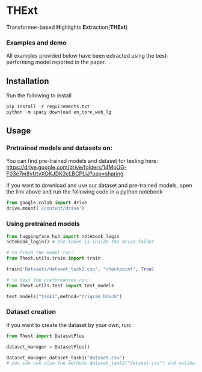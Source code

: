 # THExt

**T**ransformer-based **H**ighlights **Ext**raction(**THExt**)

### Examples and demo

All examples provided below have been extracted using the best-performing model reported in the paper. 


## Installation

Run the following to install

```python
pip install -r requirements.txt
python -m spacy download en_core_web_lg
```

## Usage

### Pretrained models and datasets on:

You can find pre-trained models and dataset for testing here: 
https://drive.google.com/drive/folders/14MpUG-F03e7m8yUtvXOKJDK3cLBCPLiJ?usp=sharing

If you want to download and use our dataset and pre-trained models, open the link above and run the following code in a python notebook

```python
from google.colab import drive
drive.mount('/content/drive')
```

### Using pretrained models
```python
from huggingface_hub import notebook_login
notebook_login() # the token is inside the drive folder

# to train the model run:
from Thext.utils.train import train

train('Datasets/dataset_task2.csv', "checkpoint", True)

# to test the preformances run:
from Thext.utils.test import test_models

test_models("task1",method="trigram_block")
```

### Dataset creation
If you want to create the dataset by your own, run:
```python
from Thext import DatasetPlus

dataset_manager = DatasetPlus()

dataset_manager.dataset_task1("dataset.csv")
# you can use also the methods dataset_task2("dataset.csv") and validation_set_task2("dataset.csv") 
```